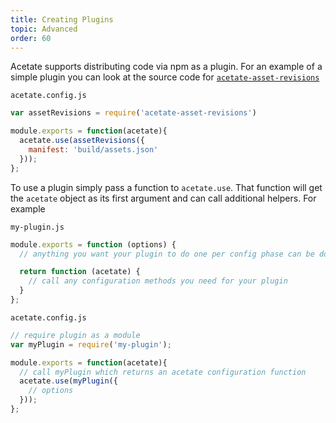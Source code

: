```yaml
---
title: Creating Plugins
topic: Advanced
order: 60
---
```


Acetate supports distributing code via npm as a plugin. For an example of a simple plugin you can look at the source code for [`acetate-asset-revisions`](https://github.com/patrickarlt/acetate-asset-revisions/blob/master/index.js)

<code class="filename">acetate.config.js</code>

```js
var assetRevisions = require('acetate-asset-revisions')

module.exports = function(acetate){
  acetate.use(assetRevisions({
    manifest: 'build/assets.json'
  }));
};
```

To use a plugin simply pass a function to `acetate.use`. That function will get the `acetate` object as its first argument and can call additional helpers. For example

<code class="filename">my-plugin.js</code>

```js
module.exports = function (options) {
  // anything you want your plugin to do one per config phase can be done here

  return function (acetate) {
    // call any configuration methods you need for your plugin
  }
};
```

<code class="filename">acetate.config.js</code>

```js
// require plugin as a module
var myPlugin = require('my-plugin');

module.exports = function(acetate){
  // call myPlugin which returns an acetate configuration function
  acetate.use(myPlugin({
    // options
  }));
};
```